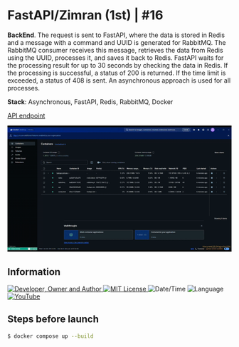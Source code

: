 # FastAPI/Zimran (1st) | #16
**BackEnd**. The request is sent to FastAPI, where the data is stored in Redis and a message with a command and UUID is generated for RabbitMQ. The RabbitMQ consumer receives this message, retrieves the data from Redis using the UUID, processes it, and saves it back to Redis. FastAPI waits for the processing result for up to 30 seconds by checking the data in Redis. If the processing is successful, a status of 200 is returned. If the time limit is exceeded, a status of 408 is sent. An asynchronous approach is used for all processes.

**Stack**: Asynchronous, FastAPI, Redis, RabbitMQ, Docker

[API endpoint](./API.md)

![](result.gif)

## Information
<div id="information" align="left">
  <a href="https://github.com/MoguchiyDD" target="_blank">
    <img alt="Developer, Owner and Author" src="https://img.shields.io/badge/Developer,%20Owner%20and%20Author-МогучийДД%20(MoguchiyDD)-FF4F1E?style=for-the-badge" />
  </a>
  <a href="../../../LICENSE" target="_blank">
    <img alt="MIT License" src="https://img.shields.io/badge/License-MIT%20License-6A1B9A?style=for-the-badge" />
  </a>
  <img alt="Date/Time" src="https://img.shields.io/badge/Date/Time-~2 Days-F9A825?style=for-the-badge" />
  <img alt="Language" src="https://img.shields.io/badge/Language-English-00897b?style=for-the-badge" />
  <a href="https://youtu.be/hLqqkCG4OAo" target="_blank">
    <img alt="YouTube" src="https://img.shields.io/badge/Result-YouTube-FF0000?style=for-the-badge" />
  </a>
</div>

## Steps before launch
```bash
$ docker compose up --build
```
